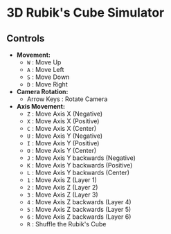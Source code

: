 # 3D Rubik's Cube Simulator

## Controls
- **Movement:**
  - `W` : Move Up
  - `A` : Move Left
  - `S` : Move Down
  - `D` : Move Right
- **Camera Rotation:**
  - Arrow Keys : Rotate Camera
- **Axis Movement:**
  - `Z` : Move Axis X (Negative)
  - `X` : Move Axis X (Positive)
  - `C` : Move Axis X (Center)
  - `U` : Move Axis Y (Negative)
  - `I` : Move Axis Y (Positive)
  - `O` : Move Axis Y (Center)
  - `J` : Move Axis Y backwards (Negative)
  - `K` : Move Axis Y backwards (Positive)
  - `L` : Move Axis Y backwards (Center)
  - `1` : Move Axis Z (Layer 1)
  - `2` : Move Axis Z (Layer 2)
  - `3` : Move Axis Z (Layer 3)
  - `4` : Move Axis Z backwards (Layer 4)
  - `5` : Move Axis Z backwards (Layer 5)
  - `6` : Move Axis Z backwards (Layer 6)
  - `R` : Shuffle the Rubik's Cube